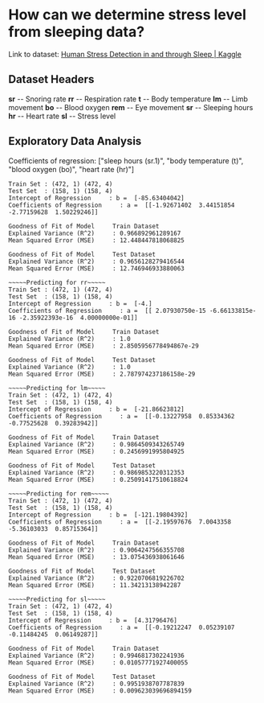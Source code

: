 # How can we determine stress level from sleeping data?

Link to dataset: [Human Stress Detection in and through Sleep | Kaggle](https://www.kaggle.com/laavanya/human-stress-detection-in-and-through-sleep?select=SaYoPillow.csv)



## Dataset Headers

**sr** -- Snoring rate
**rr** -- Respiration rate
**t** -- Body temperature
**lm** -- Limb movement
**bo** -- Blood oxygen
**rem** -- Eye movement
**sr** -- Sleeping hours
**hr** -- Heart rate
**sl** -- Stress level

## Exploratory Data Analysis

Coefficients of regression: ["sleep hours (sr.1)", "body temperature (t)", "blood oxygen (bo)", "heart rate (hr)"]
~~~~~Predicting for sr~~~~~
Train Set : (472, 1) (472, 4)
Test Set  : (158, 1) (158, 4)
Intercept of Regression     : b =  [-85.63404042]
Coefficients of Regression     : a =  [[-1.92671402  3.44151854 -2.77159628  1.50229246]]

Goodness of Fit of Model     Train Dataset
Explained Variance (R^2)     : 0.966892961289167
Mean Squared Error (MSE)     : 12.448447818068825

Goodness of Fit of Model     Test Dataset
Explained Variance (R^2)     : 0.9656128279416544
Mean Squared Error (MSE)     : 12.746946933880063

~~~~~Predicting for rr~~~~~
Train Set : (472, 1) (472, 4)
Test Set  : (158, 1) (158, 4)
Intercept of Regression     : b =  [-4.]
Coefficients of Regression     : a =  [[ 2.07930750e-15 -6.66133815e-16 -2.35922393e-16  4.00000000e-01]]

Goodness of Fit of Model     Train Dataset
Explained Variance (R^2)     : 1.0
Mean Squared Error (MSE)     : 2.8505956778494867e-29

Goodness of Fit of Model     Test Dataset
Explained Variance (R^2)     : 1.0
Mean Squared Error (MSE)     : 2.787974237186158e-29

~~~~~Predicting for lm~~~~~
Train Set : (472, 1) (472, 4)
Test Set  : (158, 1) (158, 4)
Intercept of Regression     : b =  [-21.86623812]
Coefficients of Regression     : a =  [[-0.13227958  0.85334362 -0.77525628  0.39283942]]

Goodness of Fit of Model     Train Dataset
Explained Variance (R^2)     : 0.9864509343265749
Mean Squared Error (MSE)     : 0.2456991995804925

Goodness of Fit of Model     Test Dataset
Explained Variance (R^2)     : 0.9869853220312353
Mean Squared Error (MSE)     : 0.25091417510618824

~~~~~Predicting for rem~~~~~
Train Set : (472, 1) (472, 4)
Test Set  : (158, 1) (158, 4)
Intercept of Regression     : b =  [-121.19804392]
Coefficients of Regression     : a =  [[-2.19597676  7.0043358  -5.36103033  0.85715364]]

Goodness of Fit of Model     Train Dataset
Explained Variance (R^2)     : 0.9064247566355708
Mean Squared Error (MSE)     : 13.075436938061646

Goodness of Fit of Model     Test Dataset
Explained Variance (R^2)     : 0.9220706819226702
Mean Squared Error (MSE)     : 11.34213138942287

~~~~~Predicting for sl~~~~~
Train Set : (472, 1) (472, 4)
Test Set  : (158, 1) (158, 4)
Intercept of Regression     : b =  [4.31796476]
Coefficients of Regression     : a =  [[-0.19212247  0.05239107 -0.11484245  0.06149287]]

Goodness of Fit of Model     Train Dataset
Explained Variance (R^2)     : 0.9946817302241936
Mean Squared Error (MSE)     : 0.01057771927400055

Goodness of Fit of Model     Test Dataset
Explained Variance (R^2)     : 0.9951938707787839
Mean Squared Error (MSE)     : 0.009623039696894159
